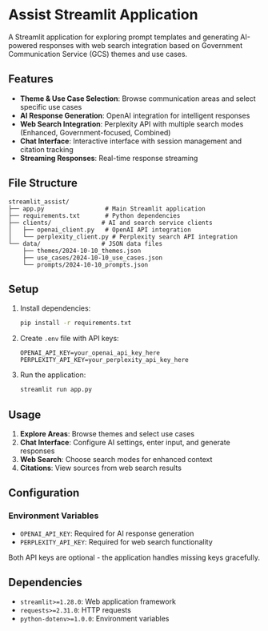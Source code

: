 # Assist Streamlit Application

A Streamlit application for exploring prompt templates and generating AI-powered responses with web search integration based on Government Communication Service (GCS) themes and use cases.

## Features

- **Theme & Use Case Selection**: Browse communication areas and select specific use cases
- **AI Response Generation**: OpenAI integration for intelligent responses
- **Web Search Integration**: Perplexity API with multiple search modes (Enhanced, Government-focused, Combined)
- **Chat Interface**: Interactive interface with session management and citation tracking
- **Streaming Responses**: Real-time response streaming

## File Structure

```
streamlit_assist/
├── app.py                 # Main Streamlit application
├── requirements.txt       # Python dependencies
├── clients/              # AI and search service clients
│   ├── openai_client.py   # OpenAI API integration
│   └── perplexity_client.py # Perplexity search API integration
└── data/                 # JSON data files
    ├── themes/2024-10-10_themes.json
    ├── use_cases/2024-10-10_use_cases.json
    └── prompts/2024-10-10_prompts.json
```

## Setup

1. Install dependencies:
   ```bash
   pip install -r requirements.txt
   ```

2. Create `.env` file with API keys:
   ```env
   OPENAI_API_KEY=your_openai_api_key_here
   PERPLEXITY_API_KEY=your_perplexity_api_key_here
   ```

3. Run the application:
   ```bash
   streamlit run app.py
   ```

## Usage

1. **Explore Areas**: Browse themes and select use cases
2. **Chat Interface**: Configure AI settings, enter input, and generate responses
3. **Web Search**: Choose search modes for enhanced context
4. **Citations**: View sources from web search results

## Configuration

### Environment Variables
- `OPENAI_API_KEY`: Required for AI response generation  
- `PERPLEXITY_API_KEY`: Required for web search functionality

Both API keys are optional - the application handles missing keys gracefully.

## Dependencies

- `streamlit>=1.28.0`: Web application framework
- `requests>=2.31.0`: HTTP requests
- `python-dotenv>=1.0.0`: Environment variables 